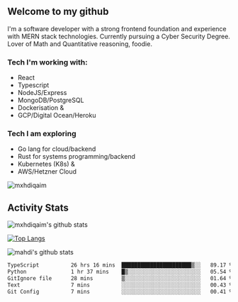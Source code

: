 ## Welcome to my github

I'm a software developer with a strong frontend foundation and experience with MERN stack technologies. Currently pursuing a Cyber Security Degree. Lover of Math and Quantitative reasoning, foodie.

### Tech I'm working with:

- React
- Typescript
- NodeJS/Express
- MongoDB/PostgreSQL
- Dockerisation &
- GCP/Digital Ocean/Heroku

### Tech I am exploring

- Go lang for cloud/backend
- Rust for systems programming/backend
- Kubernetes (K8s) &
- AWS/Hetzner Cloud

![mxhdiqaim](https://komarev.com/ghpvc/?username=mxhdiqaim&label=Profile%20views&color=0e75b6&style=flat)

## Activity Stats

![mxhdiqaim's github stats](https://github-readme-stats.vercel.app/api?username=mxhdiqaim&show_icons=true&count_private=true&title_color=70a5fd&icon_color=bf91f3&text_color=38bdae&bg_color=0d1117)

[![Top Langs](https://github-readme-stats.vercel.app/api/top-langs/?username=mxhdiqaim&exclude_repo=asp_nnl)](https://github.com/mxhdiqaim)

![mahdi's github stats](https://github-readme-streak-stats.herokuapp.com/?user=mxhdiqaim&show_icons=true&count_private=true&title_color=70a5fd&icon_color=bf91f3&text_color=38bdae&bg_color=0d1117)

 <!--START_SECTION:waka-->

```txt
TypeScript          26 hrs 16 mins  ██████████████████████▒░░   89.17 %
Python              1 hr 37 mins    █▒░░░░░░░░░░░░░░░░░░░░░░░   05.54 %
GitIgnore file      28 mins         ▒░░░░░░░░░░░░░░░░░░░░░░░░   01.64 %
Text                7 mins          ░░░░░░░░░░░░░░░░░░░░░░░░░   00.43 %
Git Config          7 mins          ░░░░░░░░░░░░░░░░░░░░░░░░░   00.41 %
```

<!--END_SECTION:waka-->
